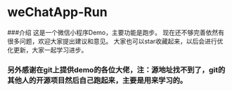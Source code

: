 # weChatApp-Run

###介绍
这是一个微信小程序Demo，主要功能是跑步。
现在还不够完善依然有很多问题，欢迎大家提出建议和意见。
大家也可以star收藏起来，以后会进行优化更新，大家一起学习进步。

### 另外感谢在git上提供demo的各位大佬，注：源地址找不到了，git的其他人的开源项目然后自己跑起来，主要是用来学习的。
